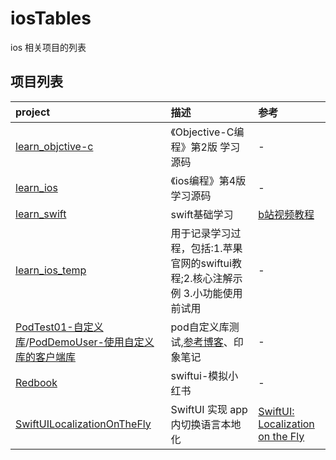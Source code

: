 # iosTables
ios 相关项目的列表


## 项目列表
|  project      | 描述  | 参考 |
|  :---     | :---  | :---  |
| [learn_objctive-c](https://github.com/xiaoliangg/learn_objctive-c)  | 《Objective-C编程》第2版 学习源码 | -|
| [learn_ios](https://github.com/xiaoliangg/learn_ios) | 《ios编程》第4版 学习源码 | -
| [learn_swift](https://github.com/xiaoliangg/learn_swift) |  swift基础学习 | [b站视频教程](https://www.bilibili.com/video/BV144411C7Gg?spm_id_from=333.851.header_right.fav_list.click)
| [learn_ios_temp](https://github.com/xiaoliangg/learn_ios_temp) | 用于记录学习过程，包括:1.苹果官网的swiftui教程;2.核心注解示例 3.小功能使用前试用 | -
| [PodTest01-自定义库](https://github.com/xiaoliangg/PodTest01)/[PodDemoUser-使用自定义库的客户端库](https://github.com/xiaoliangg/PodDemoUser) | pod自定义库测试,[参考博客](https://www.jianshu.com/p/a72a529dc659)、印象笔记 | -
| [Redbook](https://github.com/xiaoliangg/Redbook) | swiftui-模拟小红书 | -
| [SwiftUILocalizationOnTheFly](https://github.com/xiaoliangg/SwiftUILocalizationOnTheFly) | SwiftUI 实现 app内切换语言本地化  | [SwiftUI: Localization on the Fly](https://medium.com/swlh/swiftui-localization-on-the-fly-2312fde49459)
  